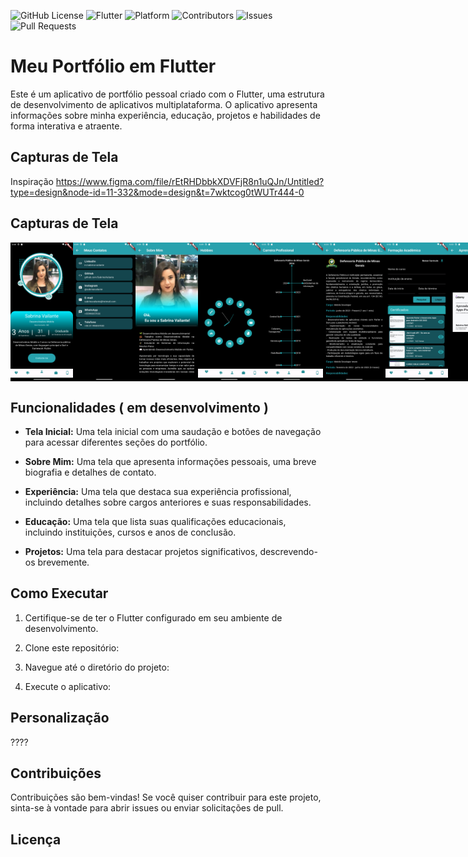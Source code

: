 ![GitHub License](https://img.shields.io/badge/license-MIT-green)
![Flutter](https://img.shields.io/badge/Flutter-2.10.1-blue)
![Platform](https://img.shields.io/badge/platform-Android%20%7C%20iOS-lightgrey)
![Contributors](https://img.shields.io/github/contributors/yourusername/gerador-de-aleatorios)
![Issues](https://img.shields.io/github/issues/yourusername/gerador-de-aleatorios)
![Pull Requests](https://img.shields.io/github/issues-pr/yourusername/gerador-de-aleatorios)
# Meu Portfólio em Flutter

Este é um aplicativo de portfólio pessoal criado com o Flutter, uma estrutura de desenvolvimento de aplicativos multiplataforma. O aplicativo apresenta informações sobre minha experiência, educação, projetos e habilidades de forma interativa e atraente.

## Capturas de Tela

Inspiração
https://www.figma.com/file/rEtRHDbbkXDVFjR8n1uQJn/Untitled?type=design&node-id=11-332&mode=design&t=7wktcog0tWUTr444-0

## Capturas de Tela
<div style="display:flex; justify-content:space-around;">
<img src="assets/screens/Perfil.png" alt="Screenshot 1" width="100"/>
<img src="assets/screens/contatos.png" alt="Screenshot 1" width="100"/>
<img src="assets/screens/sobremim.png" alt="Screenshot 1" width="100"/>
<img src="assets/screens/hobbies.png" alt="Screenshot 1" width="100"/>
<img src="assets/screens/JornadaProfissional.png" alt="Screenshot 1" width="100"/>
<img src="assets/screens/experienciaDetalhes.png" alt="Screenshot 1" width="100"/>
<img src="assets/screens/formacaoAcademica.png" alt="Screenshot 1" width="100"/>
<img src="assets/screens/certificadosDetalhes.png" alt="Screenshot 1" width="100"/>
<img src="assets/screens/projetos.png" alt="Screenshot 1" width="100"/>
<img src="assets/screens/projetosDetalhes.png" alt="Screenshot 1" width="100"/>
</div>


## Funcionalidades ( em desenvolvimento )

- **Tela Inicial:** Uma tela inicial com uma saudação e botões de navegação para acessar diferentes seções do portfólio.

- **Sobre Mim:** Uma tela que apresenta informações pessoais, uma breve biografia e detalhes de contato.

- **Experiência:** Uma tela que destaca sua experiência profissional, incluindo detalhes sobre cargos anteriores e suas responsabilidades.

- **Educação:** Uma tela que lista suas qualificações educacionais, incluindo instituições, cursos e anos de conclusão.

- **Projetos:** Uma tela para destacar projetos significativos, descrevendo-os brevemente.

## Como Executar

1. Certifique-se de ter o Flutter configurado em seu ambiente de desenvolvimento.

2. Clone este repositório:

3. Navegue até o diretório do projeto:

4. Execute o aplicativo:

## Personalização

????

## Contribuições

Contribuições são bem-vindas! Se você quiser contribuir para este projeto, sinta-se à vontade para abrir issues ou enviar solicitações de pull.

## Licença




